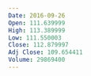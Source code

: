 ```yaml
---
Date: 2016-09-26
Open: 111.639999
High: 113.389999
Low: 111.550003
Close: 112.879997
Adj Close: 109.654411
Volume: 29869400
---
```

